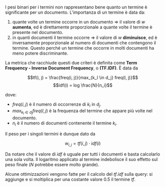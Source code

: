 I pesi binari per i termini non rappresentano bene quanto un termine è significante per un documento. L'importanza di un termine è data da:
1. quante volte un termine occorre in un documento $\Rightarrow$ il valore di $w$ **aumenta**, ed è direttamente proporzionale a quante volte il termine è presente nel documento.
2. in quanti documenti il termine occorre $\Rightarrow$ il valore di $w$ **diminuisce**, ed è inversamente proporzionale al numero di documenti che contengono il termine. Questo perché un termine che occorre in molti documenti ha meno potere discriminante.

La metrica che racchiude questi due criteri è definita come **Term Frequency - Inverse Document Frequency**, o **(TF.IDF)**. È data da

$$tf(i, j) = \frac{freq(i, j)}{max_{k_l \in d_j} freq(l, j)}$$
$$idf(i) = log \frac{N}{n_i}$$

dove:
- $freq(i, j)$ è il numero di occorrenze di $k_i$ in $d_j$.
- $max_{k_l \in d_j} freq(l, j)$ è la frequenza del termine che appare più volte nel documento.
- $n_i$ è il numero di documenti contenente il termine $k_i$.

Il peso per i singoli termini è dunque dato da

$$w_{i, j} = tf(i, j) \cdot idf(i)$$

Da notare che il valore di $idf$ è uguale per tutti i documenti e basta calcolarlo una sola volta. Il logaritmo applicato al termine indebolisce il suo effetto sul peso finale ($N$ potrebbe essere molto grande).

Alcune ottimizzazioni vengono fatte per il calcolo del $tf.idf$ sulla query: si aggiunge e si moltiplica per una costante valore $0.5$ il termine $tf$.
